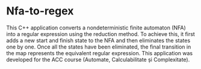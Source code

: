 # Nfa-to-regex

This C++ application converts a nondeterministic finite automaton (NFA) into a regular expression using the reduction method. To achieve this, it first adds a new start and finish state to the NFA and then eliminates the states one by one. Once all the states have been eliminated, the final transition in the map represents the equivalent regular expression. This application was developed for the ACC course (Automate, Calculabilitate și Complexitate).
